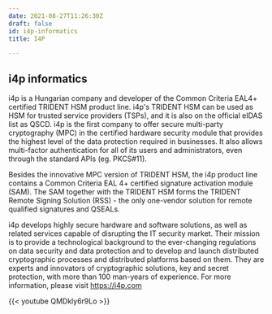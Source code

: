 ```yaml
---
date: 2021-08-27T11:26:30Z
draft: false
id: i4p-informatics
title: I4P

---
```


## i4p informatics

i4p is a Hungarian company and developer of the Common Criteria EAL4+ certified TRIDENT HSM product line. i4p's TRIDENT HSM can be used as HSM for trusted service providers (TSPs), and it is also on the official eIDAS list as QSCD. i4p is the first company to offer secure multi-party cryptography (MPC) in the certified hardware security module that provides the highest level of the data protection required in businesses. It also allows multi-factor authentication for all of its users and administrators, even through the standard APIs (eg. PKCS#11). 

Besides the innovative MPC version of TRIDENT HSM, the i4p product line contains a Common Criteria EAL 4+ certified signature activation module (SAM). The SAM together with the TRIDENT HSM forms the TRIDENT Remote Signing Solution (RSS) - the only one-vendor solution for remote qualified signatures and QSEALs. 

i4p develops highly secure hardware and software solutions, as well as related services capable of disrupting the IT security market. Their mission is to provide a technological background to the ever-changing regulations on data security and data protection and to develop and launch distributed cryptographic processes and distributed platforms based on them. They are experts and innovators of cryptographic solutions, key and secret protection, with more than 100 man-years of experience. For more information, please visit https://i4p.com

{{< youtube QMDkly6r9Lo >}}